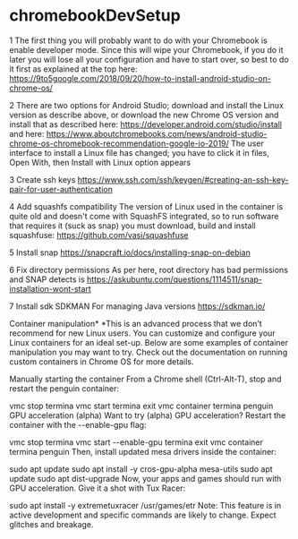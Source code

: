 # chromebookDevSetup

1 The first thing you will probably want to do with your Chromebook is enable developer mode. Since this will wipe your Chromebook, if you do it later you will lose all your configuration and have to start over, so best to do it first as explained at the top here:
https://9to5google.com/2018/09/20/how-to-install-android-studio-on-chrome-os/

2 There are two options for Android Studio; download and install the Linux version as describe above, or download the new Chrome OS version and install that as described here:
https://developer.android.com/studio/install and here: https://www.aboutchromebooks.com/news/android-studio-chrome-os-chromebook-recommendation-google-io-2019/
The user interface to install a Linux file has changed; you have to click it in files, Open With, then Install with Linux option appears

3 Create ssh keys
https://www.ssh.com/ssh/keygen/#creating-an-ssh-key-pair-for-user-authentication

4 Add squashfs compatibility
The version of Linux used in the container is quite old and doesn't come with SquashFS integrated, so to run software that requires it (suck as snap) you must download, build and install squashfuse:
https://github.com/vasi/squashfuse

5 Install snap
https://snapcraft.io/docs/installing-snap-on-debian

6 Fix directory permissions
As per here, root directory has bad permissions and SNAP detects is
https://askubuntu.com/questions/1114511/snap-installation-wont-start

7 Install sdk SDKMAN
For managing Java versions
https://sdkman.io/















Container manipulation*
*This is an advanced process that we don’t recommend for new Linux users.
You can customize and configure your Linux containers for an ideal set-up. Below are some examples of container manipulation you may want to try. Check out the documentation on running custom containers in Chrome OS for more details.

Manually starting the container
From a Chrome shell (Ctrl-Alt-T), stop and restart the penguin container:

vmc stop termina
vmc start termina
exit
vmc container termina penguin
GPU acceleration (alpha)
Want to try (alpha) GPU acceleration? Restart the container with the --enable-gpu flag:

vmc stop termina
vmc start --enable-gpu termina
exit
vmc container termina penguin
Then, install updated mesa drivers inside the container:

sudo apt update
sudo apt install -y cros-gpu-alpha mesa-utils
sudo apt update
sudo apt dist-upgrade
Now, your apps and games should run with GPU acceleration. Give it a shot with Tux Racer:

sudo apt install -y extremetuxracer
/usr/games/etr
Note: This feature is in active development and specific commands are likely to change. Expect glitches and breakage.
